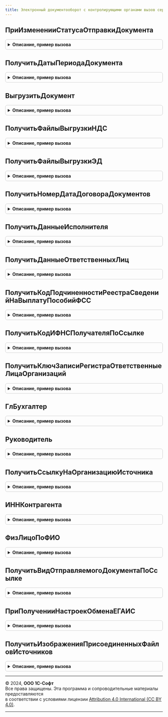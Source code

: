 ```yaml
---
title: Электронный документооборот с контролирующими органами вызов сервера переопределяемый
---
```



## ПриИзмененииСтатусаОтправкиДокумента
<details style="margin: 1em 0; padding: 0.5em; border: 1px solid #ccc; border-radius: 6px;">

<summary style="font-weight: bold; cursor: pointer;">Описание, пример вызова</summary>

```bsl

// Процедура вызывается при изменении статуса отправки (сдачи) документа.
//
// Параметры:
//	Ссылка - ссылка на документ.
//	СтатусОтправки - ПеречислениеСсылка.СтатусыОтправки - актуальный статус
//
Процедура ПриИзмененииСтатусаОтправкиДокумента(Ссылка, СтатусОтправки) Экспорт
```

Пример вызова
```bsl
ЭлектронныйДокументооборотСКонтролирующимиОрганамиВызовСервераПереопределяемый.ПриИзмененииСтатусаОтправкиДокумента(Ссылка, СтатусОтправки) 
```
</details>

## ПолучитьДатыПериодаДокумента
<details style="margin: 1em 0; padding: 0.5em; border: 1px solid #ccc; border-radius: 6px;">

<summary style="font-weight: bold; cursor: pointer;">Описание, пример вызова</summary>

```bsl

// Функция должна возвращать дату начала и дату окончания периода
// документа (отчета) по заданной ссылке.
//
// Параметры:
//  Ссылка - ссылка на отчет (документ).
//
// Результат:
//	Структура, если документ (отчет) представляется за период.
//	Ключи структуры: ДатаНачала, ДатаОкончания. Ключи содержат дату начала
//	и дату окончания периода, за который оформлен документ. Если документ
//	(отчет) представляется не за период, то в ключах ДатаНачала и ДатаОкончания
//	возвращается дата документа.
//
Функция ПолучитьДатыПериодаДокумента(Ссылка) Экспорт
```

Пример вызова
```bsl
Результат = ЭлектронныйДокументооборотСКонтролирующимиОрганамиВызовСервераПереопределяемый.ПолучитьДатыПериодаДокумента(Ссылка) 
```
</details>

## ВыгрузитьДокумент
<details style="margin: 1em 0; padding: 0.5em; border: 1px solid #ccc; border-radius: 6px;">

<summary style="font-weight: bold; cursor: pointer;">Описание, пример вызова</summary>

```bsl

// Функция выгружает заданный документ и возвращает свойства файла выгрузки.
//
// Параметры:
//  Ссылка - ссылка на отчет (документ).
//
// Результат:
//	Структура или Неопределено, если не удалось сформировать файл выгрузки.
//	Ключи структуры:
//		- АдресФайлаВыгрузки - адрес двоичных данных файла выгрузки во временном хранилище,
//		допустимо значение Неопределено при ошибках,
//		- ТипФайлаВыгрузки - строка,
//		- ИмяФайлаВыгрузки - короткое имя файла выгрузки (с расширением),
//		- КодировкаФайлаВыгрузки - перечисление КодировкаТекста,
//		- Ошибки - массив строк, не обязательный параметр, в норме ошибки выгрузки отображает сам метод,
//		согласно специфике выгружаемого документа, альтернативно при ошибках метод может возвращать этот ключ с ошибками,
//		а в ключе "АдресФайлаВыгрузки" возвращать Неопределено, ошибки будут отображены стандартным образом.
Функция ВыгрузитьДокумент(Ссылка, УникальныйИдентификатор = Неопределено) Экспорт
```

Пример вызова
```bsl
Результат = ЭлектронныйДокументооборотСКонтролирующимиОрганамиВызовСервераПереопределяемый.ВыгрузитьДокумент(Ссылка, УникальныйИдентификатор);
```
</details>

## ПолучитьФайлыВыгрузкиНДС
<details style="margin: 1em 0; padding: 0.5em; border: 1px solid #ccc; border-radius: 6px;">

<summary style="font-weight: bold; cursor: pointer;">Описание, пример вызова</summary>

```bsl

// Получает пакет электронных представлений документов.
//
// Параметры
//  МассивНДС - Массив - перечень документов для которых
//                 необходимо получить электронные представления в виде двоичных данных.
//  УникальныйИдентификаторФормы - УникальныйИдентификатор - уникальный идентификатор по которому
//                 осуществляется привязка двоичных данных во временном хранилище.
//
// Возвращаемое значение:
//   Соответствие - сответствие переданных ссылок на документы и массива структур с полями:
//                 ТипФайла - Строка - описание типа файла;
//                 ИмяФайла - Строка - имя файла с расширением;
//                 АдресВременногоХранилища - Строка - адрес временного хранилища, в котором размещены двоичные данные файла.
Функция ПолучитьФайлыВыгрузкиНДС(МассивНДС, УникальныйИдентификаторФормы) Экспорт
```

Пример вызова
```bsl
Результат = ЭлектронныйДокументооборотСКонтролирующимиОрганамиВызовСервераПереопределяемый.ПолучитьФайлыВыгрузкиНДС(МассивНДС, УникальныйИдентификаторФормы) 
```
</details>

## ПолучитьФайлыВыгрузкиЭД
<details style="margin: 1em 0; padding: 0.5em; border: 1px solid #ccc; border-radius: 6px;">

<summary style="font-weight: bold; cursor: pointer;">Описание, пример вызова</summary>

```bsl

// Получает пакет электронных представлений документов.
//
// Параметры
//  МассивЭД - Массив - перечень документов для которых
//                 необходимо получить электронные представления в виде двоичных данных.
//  УникальныйИдентификаторФормы - УникальныйИдентификатор - уникальный идентификатор по которому
//                 осуществляется привязка двоичных данных во временном хранилище.
//
// Возвращаемое значение:
//   Соответствие - сответствие переданных ссылок на документы и массива структур с полями:
//                 ТипФайла - Строка - описание типа файла;
//                 ИмяФайла - Строка - имя файла с расширением;
//                 АдресВременногоХранилища - Строка - адрес временного хранилища, в котором размещены двоичные данные файла.
Функция ПолучитьФайлыВыгрузкиЭД(МассивЭД, УникальныйИдентификаторФормы) Экспорт
```

Пример вызова
```bsl
Результат = ЭлектронныйДокументооборотСКонтролирующимиОрганамиВызовСервераПереопределяемый.ПолучитьФайлыВыгрузкиЭД(МассивЭД, УникальныйИдентификаторФормы) 
```
</details>

## ПолучитьНомерДатаДоговораДокументов
<details style="margin: 1em 0; padding: 0.5em; border: 1px solid #ccc; border-radius: 6px;">

<summary style="font-weight: bold; cursor: pointer;">Описание, пример вызова</summary>

```bsl

//Функция возвращает свойства договоров для массива документов
//
//Параметры
//	МассивСсылок -  массив ссылок на документы ИБ, на основании которых в данном прикладном решении
//  формируется электронный документ вида «Акт приемки-сдачи работ (услуг)»
//
//Возвращаемое значение:
//	Соответствие со следующими свойствами:
//	-	ключ соответствия - ссылка на выгружаемый документ ИБ, взятая из входящего параметра
//	-	значение соответствия - Структура, с полями:
//		-	НомерДоговора, тип: Строка
//		-	ДатаДоговора, тип: Дата
//В случае, если требуемые реквизиты у договора не заполнены или при невозможности получения данных реквизитов, следует помещать пустые значения указанных типов.
Функция ПолучитьНомерДатаДоговораДокументов(МассивСсылок) Экспорт
```

Пример вызова
```bsl
Результат = ЭлектронныйДокументооборотСКонтролирующимиОрганамиВызовСервераПереопределяемый.ПолучитьНомерДатаДоговораДокументов(МассивСсылок) 
```
</details>

## ПолучитьДанныеИсполнителя
<details style="margin: 1em 0; padding: 0.5em; border: 1px solid #ccc; border-radius: 6px;">

<summary style="font-weight: bold; cursor: pointer;">Описание, пример вызова</summary>

```bsl

// Функция возвращает свойства сотрудника по СправочникСсылка.ФизическиеЛица и СправочникСсылка.Организации
//
// Параметры функции:
// 	СсылкаФизЛицо 		- СправочникСсылка.ФизическиеЛица
// 	ОрганизацияСсылка 	- СправочникСсылка.Организации
//
// Возвращаемое значение:
// Структура со следующими полями:
//  ФИО - структура:
// 		* Фамилия	- Строка 	- фамилия сотрудника.
// 		* Имя		- Строка 	- имя сотрудника.
// 		* Отчество	- Строка 	- отчество сотрудника.
//  Серия			- Строка 	- серия документа, удостоверяющего личность сотрудника.
//  Номер			- Строка 	- номер документа, удостоверяющего личность сотрудника.
//  ДатаВыдачи		- Дата 		- дата выдачи документа, удостоверяющего личность сотрудника.
//  КемВыдан		- Строка 	- кем выдан документ, удостоверяющий личность сотрудника.
//  ВидДокумента	- СправочникСсылка.ВидыДокументовФизическихЛиц - вид документа, удостоверяющего личность сотрудника.
//  Должность		- Строка 	- должность сотрудника.
//  Подразделение	- Строка 	- подразделение, в котором работает сотрудник.
//  СНИЛС			- Строка 	- СНИЛС сотрудника.
//  ДатаРождения	- Дата 		- Дата рождения.
//  МестоРождения	- Строка 	- Длина не более 50 символов. Место рождения.
//  КодПодразделения - Строка 	- Код подразделения организации, выдавшего документ, удостоверяющий личность.
//  Пол             - Строка 	- пол физ. лица "Мужской" или "Женский".
//  Гражданство     - СправочникСсылка.СтраныМира - гражданство сотрудника.
//  ТелефонРабочий  - Строка 	- Рабочий телефон сотрудника.
//  ТелефонМобильный - Строка 	- Мобильный телефон сотрудника.
//
Функция ПолучитьДанныеИсполнителя(СсылкаФизЛицо, ОрганизацияСсылка) Экспорт
```

Пример вызова
```bsl
Результат = ЭлектронныйДокументооборотСКонтролирующимиОрганамиВызовСервераПереопределяемый.ПолучитьДанныеИсполнителя(СсылкаФизЛицо, ОрганизацияСсылка) 
```
</details>

## ПолучитьДанныеОтветственныхЛиц
<details style="margin: 1em 0; padding: 0.5em; border: 1px solid #ccc; border-radius: 6px;">

<summary style="font-weight: bold; cursor: pointer;">Описание, пример вызова</summary>

```bsl

// Функция возвращает соответствие или массив данных об ответственных лицах организации
//	Параметры функции:
//		ОрганизацияСсылка - СправочникСсылка.Организации;
//		ПолучитьСоответствие - Булево.
//
//	Возвращаемое значение:
//			Соответствие или массив, сведений об ответственных лицах организации.
//		Если значение параметра "ПолучитьСоответствие" указано и значение параметра
//		равно "Истина", то функция вернет коллекцию соответствие с ключем признака ответственного лица (тип "Строка")
//		и стуктуру данных физ. лица.
//			Структура данных физ. лца состоит из значения "должность" должности ответветственного лица (тип "Строка")
//			и "СНИЛС" значение реквизита "СтраховойНомерПФР" справочника физ. лица (тип "Строка").
//		В противном случаи вернется массив ссылок с типом СправочникСсылка.ФизическиеЛица.
//
Функция ПолучитьДанныеОтветственныхЛиц(ОрганизацияСсылка, ПолучитьСоответствие = Ложь) Экспорт
```

Пример вызова
```bsl
Результат = ЭлектронныйДокументооборотСКонтролирующимиОрганамиВызовСервераПереопределяемый.ПолучитьДанныеОтветственныхЛиц(ОрганизацияСсылка, ПолучитьСоответствие);
```
</details>

## ПолучитьКодПодчиненностиРеестраСведенийНаВыплатуПособийФСС
<details style="margin: 1em 0; padding: 0.5em; border: 1px solid #ccc; border-radius: 6px;">

<summary style="font-weight: bold; cursor: pointer;">Описание, пример вызова</summary>

```bsl

// Функция должна возвращать код подчиненности реестра сведений на выплату пособий в ФСС по заданной ссылке
// Параметры:
//  Ссылка - ссылка реестр сведений на выплату пособий в ФСС.
//
// Результат:
//  Строка, 5 символов.  В случае неудачи - пустая строка.
Функция ПолучитьКодПодчиненностиРеестраСведенийНаВыплатуПособийФСС(Ссылка) Экспорт
```

Пример вызова
```bsl
Результат = ЭлектронныйДокументооборотСКонтролирующимиОрганамиВызовСервераПереопределяемый.ПолучитьКодПодчиненностиРеестраСведенийНаВыплатуПособийФСС(Ссылка) 
```
</details>

## ПолучитьКодИФНСПолучателяПоСсылке
<details style="margin: 1em 0; padding: 0.5em; border: 1px solid #ccc; border-radius: 6px;">

<summary style="font-weight: bold; cursor: pointer;">Описание, пример вызова</summary>

```bsl

// Функция должна возвращать код ИФНС получателя отправляемого объекта
// Параметры:
//  ОбъектСсылка - ссылка на отправляемый объект.
// Результат:
// Строка, длина 4. В случае неудачи - пустая строка
Функция ПолучитьКодИФНСПолучателяПоСсылке(ОбъектСсылка) Экспорт
```

Пример вызова
```bsl
Результат = ЭлектронныйДокументооборотСКонтролирующимиОрганамиВызовСервераПереопределяемый.ПолучитьКодИФНСПолучателяПоСсылке(ОбъектСсылка) 
```
</details>

## ПолучитьКлючЗаписиРегистраОтветственныеЛицаОрганизаций
<details style="margin: 1em 0; padding: 0.5em; border: 1px solid #ccc; border-radius: 6px;">

<summary style="font-weight: bold; cursor: pointer;">Описание, пример вызова</summary>

```bsl

// Возвращает ключ записи регистра сведений ОтветственныеЛицаОрганизаций
//
//
// Параметры:
//  Организация - СправочникСсылка.Организации - организация, по которой необходимо получить записи в регистре сведений
//  ОтветственноеЛицо - СправочникСсылка.ФизическиеЛица - физическое лицо, по которому необходимо получить записи в регистре сведений
//
// Возвращаемое значение:
//   РегистрСведенийКлючЗаписи - ключ записи регистра сведений, полученный по указанным входящим параметрам
//   РегистрыСведений.ОтветственныеЛицаОрганизаций.ПустойКлюч() - в случае, если ключ не найден
//
Функция ПолучитьКлючЗаписиРегистраОтветственныеЛицаОрганизаций(Организация,ОтветственноеЛицо) Экспорт
```

Пример вызова
```bsl
Результат = ЭлектронныйДокументооборотСКонтролирующимиОрганамиВызовСервераПереопределяемый.ПолучитьКлючЗаписиРегистраОтветственныеЛицаОрганизаций(Организация, ОтветственноеЛицо) 
```
</details>

## ГлБухгалтер
<details style="margin: 1em 0; padding: 0.5em; border: 1px solid #ccc; border-radius: 6px;">

<summary style="font-weight: bold; cursor: pointer;">Описание, пример вызова</summary>

```bsl

// Возвращает ссылку на Главного бухгалтера
//
// Параметры:
//  Организация - СправочникСсылка.Организации - организация, главного бухгалтера которой необходимо получить
//
// Возвращаемое значение:
//   СправочникСсылка.ФизическиеЛица - главный бухгалтер организации
//   Неопределено, если главный бухгалтер отсутствует
//
Функция ГлБухгалтер(Организация) Экспорт
```

Пример вызова
```bsl
Результат = ЭлектронныйДокументооборотСКонтролирующимиОрганамиВызовСервераПереопределяемый.ГлБухгалтер(Организация) 
```
</details>

## Руководитель
<details style="margin: 1em 0; padding: 0.5em; border: 1px solid #ccc; border-radius: 6px;">

<summary style="font-weight: bold; cursor: pointer;">Описание, пример вызова</summary>

```bsl

// Возвращает ссылку на Руководителя организации
//
// Параметры:
//  Организация - СправочникСсылка.Организации - организация, руководителя которой необходимо получить
//
// Возвращаемое значение:
//   СправочникСсылка.ФизическиеЛица - руководитель организации
//   Неопределено, если руководитель отсутствует
//
Функция Руководитель(Организация) Экспорт
```

Пример вызова
```bsl
Результат = ЭлектронныйДокументооборотСКонтролирующимиОрганамиВызовСервераПереопределяемый.Руководитель(Организация) 
```
</details>

## ПолучитьСсылкуНаОрганизациюИсточника
<details style="margin: 1em 0; padding: 0.5em; border: 1px solid #ccc; border-radius: 6px;">

<summary style="font-weight: bold; cursor: pointer;">Описание, пример вызова</summary>

```bsl

// Функция для объекта-источника возвращает ссылку на организацию.
// В данной функции необходимо определить получение организации для всех типов объектов, которые должны отоборажаться
// в журнале Управление обменом и не имеют реквизита с именем "Организация"
//
// Параметры:
//  Источник - ДокументСсылка, СправочникСсылка  - объект, который отборажается в форме Управление обменом.
//
// Результат:
//  СправочникСсылка.Организации,
//	Неопределено, если получить ссылку на организацию не получилось
//
Функция ПолучитьСсылкуНаОрганизациюИсточника(Источник) Экспорт
```

Пример вызова
```bsl
Результат = ЭлектронныйДокументооборотСКонтролирующимиОрганамиВызовСервераПереопределяемый.ПолучитьСсылкуНаОрганизациюИсточника(Источник) 
```
</details>

## ИННКонтрагента
<details style="margin: 1em 0; padding: 0.5em; border: 1px solid #ccc; border-radius: 6px;">

<summary style="font-weight: bold; cursor: pointer;">Описание, пример вызова</summary>

```bsl

// Возвращает ИНН контрагента для случая, когда ИНН в справочнике Контрагенты не хранится в реквизите с именем ИНН
//
// Параметры
//  Контрагент  - <Справочник.Контрагент> - Контрагент, для котрого необходимо получить ИНН
// Возвращаемое значение:
//   ИНН   - строка - ИНН контрагента
//
Функция ИННКонтрагента(Контрагент) Экспорт
```

Пример вызова
```bsl
Результат = ЭлектронныйДокументооборотСКонтролирующимиОрганамиВызовСервераПереопределяемый.ИННКонтрагента(Контрагент) 
```
</details>

## ФизЛицоПоФИО
<details style="margin: 1em 0; padding: 0.5em; border: 1px solid #ccc; border-radius: 6px;">

<summary style="font-weight: bold; cursor: pointer;">Описание, пример вызова</summary>

```bsl

// Функция предназначена для поиска физического лица, найденного по переданным фамилии, имени и отчеству
//
// Параметры
//  Фамилия		- Строка - Фамилия физического лица
//  Имя			- Строка - Имя физического лица
//  Отчество	- Строка - Отчество физического лица
//  СНИЛС		- Строка - СНИЛС физического лица
//  Организация - СправочникиСсылка.Организации - организация, в которой работает физическое лицо
//
// Возвращаемое значение:
//   СправочникиСсылка.ФизическиеЛица - Физическое лицо, найденное по переданным фамилии, имени и отчеству
//		Если найдено несколько физических лиц, брать первого
//
Функция ФизЛицоПоФИО(Фамилия, Имя, Отчество, СНИЛС, Организация) Экспорт
```

Пример вызова
```bsl
Результат = ЭлектронныйДокументооборотСКонтролирующимиОрганамиВызовСервераПереопределяемый.ФизЛицоПоФИО(Фамилия, Имя, Отчество, СНИЛС, Организация) 
```
</details>

## ПолучитьВидОтправляемогоДокументаПоСсылке
<details style="margin: 1em 0; padding: 0.5em; border: 1px solid #ccc; border-radius: 6px;">

<summary style="font-weight: bold; cursor: pointer;">Описание, пример вызова</summary>

```bsl

// Функция возвращает вид отправляемого документа
// Параметры:
//  ОбъектСсылка - ссылка на отправляемый объект.
// Результат:
//	СправочникСсылка.ВидыОтправляемыхДокументов, в случае неудачи - пустая ссылка данного типа
//
Функция ПолучитьВидОтправляемогоДокументаПоСсылке(ОбъектСсылка) Экспорт
```

Пример вызова
```bsl
Результат = ЭлектронныйДокументооборотСКонтролирующимиОрганамиВызовСервераПереопределяемый.ПолучитьВидОтправляемогоДокументаПоСсылке(ОбъектСсылка) 
```
</details>

## ПриПолученииНастроекОбменаЕГАИС
<details style="margin: 1em 0; padding: 0.5em; border: 1px solid #ccc; border-radius: 6px;">

<summary style="font-weight: bold; cursor: pointer;">Описание, пример вызова</summary>

```bsl

// Процедура может возвращать настройки обмена с ЕГАИС УТМ. При пустой реализации будет использоваться стандартная
// реализация БРО, читающая регистр сведений "НастройкиОбменаЕГАИС", если он есть в метаданных конфигурации.
//
// Параметры:
//  Организация 				- СправочникСсылка.Организации - оранизация, для которой возвращаются настройки обмена ЕГАИС,
//								  может не учитываться с возвратом настроек обмена ЕГАИС по всем организациям
//  ТаблицаНастроекОбменаЕГАИС 	- ТаблицаЗначений - в случае возврата СтандартнаяОбработка равным Ложь в этот параметр
//								  нужно таблицу значений с настройкамиобмена ЕГАИС, содержащую колонки:
//								    АдресУТМ 			- Строка,
//								    ПортУТМ 			- Число,
//								    Таймаут 			- Число,
//								    ОбменНаСервере 		- Булево,
//								    ИдентификаторФСРАР 	- Строка,
//								  возврат Неопределено означает отсутствие поддержки настроек обмена ЕГАИС УТМ.
//  СтандартнаяОбработка 		- Булево - установить в Ложь в случае реализации возврата настроек обмена ЕГАИС,
//								  а при значении Истина будет использоваться стандартная реализация БРО.
//
Процедура ПриПолученииНастроекОбменаЕГАИС(Организация, ТаблицаНастроекОбменаЕГАИС, СтандартнаяОбработка) Экспорт
```

Пример вызова
```bsl
ЭлектронныйДокументооборотСКонтролирующимиОрганамиВызовСервераПереопределяемый.ПриПолученииНастроекОбменаЕГАИС(Организация, ТаблицаНастроекОбменаЕГАИС, СтандартнаяОбработка) 
```
</details>

## ПолучитьИзображенияПрисоединенныхФайловИсточников
<details style="margin: 1em 0; padding: 0.5em; border: 1px solid #ccc; border-radius: 6px;">

<summary style="font-weight: bold; cursor: pointer;">Описание, пример вызова</summary>

```bsl

// Помещает присоединенные файлы объектов ИБ,
// являющихся источниками для заполнения реквизитов сканированных документов,
// представляемых по требованию ФНС, во временное хранилище и возвращает их свойства.
//
// Не требуется заполнять, если указанные присоединенные файлы хранятся при участии механизма БСП "Присоединенные файлы"
//
// Следует возвращать свойства всех файлов следующих типов: JPEG, TIFF, PNG, PDF.
//
// Параметры
//	ИдентификаторФормыВладельца	- УникальныйИдентификатор, уникальный идентификатор формы,
//		во временное хранилище которой требуется поместить данные присоединенных файлов.
//	ФайлыИсточников				- Соответствие, соответствие переданных ссылок на источники и массива структур
//		Ключ 		- ссылка на источник
//		Значение 	- Массив, массив структур (начальное значение: пустой массив)
//		(каждый элемент массива -  структура свойств одного файла)
//
//		Поля структуры:
//			Имя			- Строка, короткое имя файла с расширением
//			Размер		- Число, размер файла в байтах
//			АдресДанных	- Строка, адрес временного хранилища
//
Процедура ПолучитьИзображенияПрисоединенныхФайловИсточников(ФайлыИсточников, ИдентификаторФормыВладельца) Экспорт
```

Пример вызова
```bsl
ЭлектронныйДокументооборотСКонтролирующимиОрганамиВызовСервераПереопределяемый.ПолучитьИзображенияПрисоединенныхФайловИсточников(ФайлыИсточников, ИдентификаторФормыВладельца) 
```
</details>

---

© 2024, **ООО 1С-Софт**  
Все права защищены. Эта программа и сопроводительные материалы предоставляются  
в соответствии с условиями лицензии [Attribution 4.0 International (CC BY 4.0)](https://creativecommons.org/licenses/by/4.0/legalcode).

---
